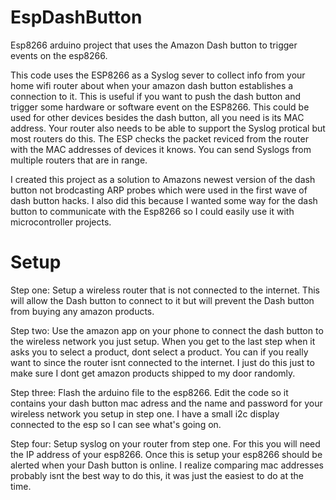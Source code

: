# EspDashButton
Esp8266 arduino project that uses the Amazon Dash button to trigger events on the esp8266. 

This code uses the ESP8266 as a Syslog sever to collect info from your home wifi router about when your amazon dash button establishes a connection to it. This is useful if you want to push the dash button and trigger some hardware or software event on the ESP8266. This could be used for other devices besides the dash button, all you need is its MAC address. Your router also needs to be able to support the Syslog protical but most routers do this. The ESP checks the packet reviced from the router with the MAC addresses of devices it knows. You can send Syslogs from multiple routers that are in range.

I created this project as a solution to Amazons newest version of the dash button not brodcasting ARP probes which were used in the first wave of dash button hacks. I also did this because I wanted some way for the dash button to communicate with the Esp8266 so I could easily use it with microcontroller projects. 

# Setup
Step one:
Setup a wireless router that is not connected to the internet. This will allow the Dash button to connect to it but will prevent the Dash button from buying any amazon products.
  
Step two: 
Use the amazon app on your phone to connect the dash button to the wireless network you just setup. When you get to the last step when it asks you to select a product, dont select a product. You can if you really want to since the router isnt connected to the internet. I just do this just to make sure I dont get amazon products shipped to my door randomly. 
  
Step three: 
Flash the arduino file to the esp8266. Edit the code so it contains your dash button mac adress and the name and password for your wireless network you setup in step one. I have a small i2c display connected to the esp so I can see what's going on.
  
Step four:
Setup syslog on your router from step one. For this you will need the IP address of your esp8266. Once this is setup your esp8266 should be alerted when your Dash button is online. I realize comparing mac addresses probably isnt the best way to do this, it was just the easiest to do at the time.
